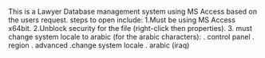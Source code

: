This is a Lawyer Database management system using MS Access based on the users request.
steps to open include:
1.Must be using MS Access x64bit.
2.Unblock security for the file (right-click then properties).
3. must change system locale to arabic (for the arabic characters):
. control panel
. region
. advanced
.change system locale
. arabic (iraq)
